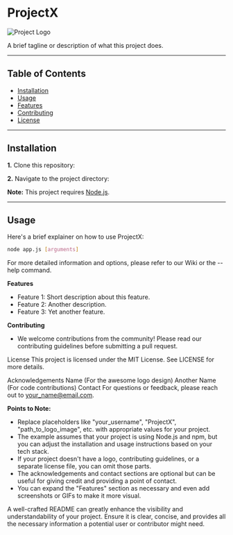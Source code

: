 # ProjectX

![Project Logo](path_to_logo_image)

A brief tagline or description of what this project does.

---

## Table of Contents

- [Installation](#installation)
- [Usage](#usage)
- [Features](#features)
- [Contributing](#contributing)
- [License](#license)

---

## Installation

**1.** Clone this repository:



**2.** Navigate to the project directory:



**Note:** This project requires [Node.js](https://nodejs.org/).

---

## Usage

Here's a brief explainer on how to use ProjectX:

```bash
node app.js [arguments]
```



For more detailed information and options, please refer to our Wiki or the --help command.

**Features**
- Feature 1: Short description about this feature.
- Feature 2: Another description.
- Feature 3: Yet another feature.

**Contributing**
- We welcome contributions from the community! Please read our contributing guidelines before submitting a pull request.

License
This project is licensed under the MIT License. See LICENSE for more details.

Acknowledgements
Name (For the awesome logo design)
Another Name (For code contributions)
Contact
For questions or feedback, please reach out to your_name@email.com.











**Points to Note:**

- Replace placeholders like "your_username", "ProjectX", "path_to_logo_image", etc. with appropriate values for your project.
- The example assumes that your project is using Node.js and npm, but you can adjust the installation and usage instructions based on your tech stack.
- If your project doesn't have a logo, contributing guidelines, or a separate license file, you can omit those parts.
- The acknowledgements and contact sections are optional but can be useful for giving credit and providing a point of contact.
- You can expand the "Features" section as necessary and even add screenshots or GIFs to make it more visual.

A well-crafted README can greatly enhance the visibility and understandability of your project. Ensure it is clear, concise, and provides all the necessary information a potential user or contributor might need.
